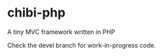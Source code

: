 chibi-php
=========

A tiny MVC framework written in PHP

Check the devel branch for work-in-progress code.

